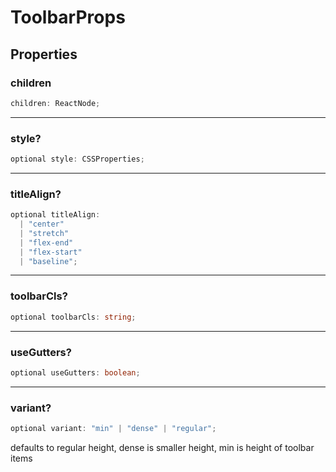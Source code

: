 # ToolbarProps

## Properties

### children

```ts
children: ReactNode;
```

---

### style?

```ts
optional style: CSSProperties;
```

---

### titleAlign?

```ts
optional titleAlign:
  | "center"
  | "stretch"
  | "flex-end"
  | "flex-start"
  | "baseline";
```

---

### toolbarCls?

```ts
optional toolbarCls: string;
```

---

### useGutters?

```ts
optional useGutters: boolean;
```

---

### variant?

```ts
optional variant: "min" | "dense" | "regular";
```

defaults to regular height, dense is smaller height, min is height of toolbar items
